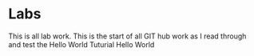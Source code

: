 # Labs
This is all lab work.
This is the start of all GIT hub work as I read through and test the Hello World Tuturial 
Hello World
